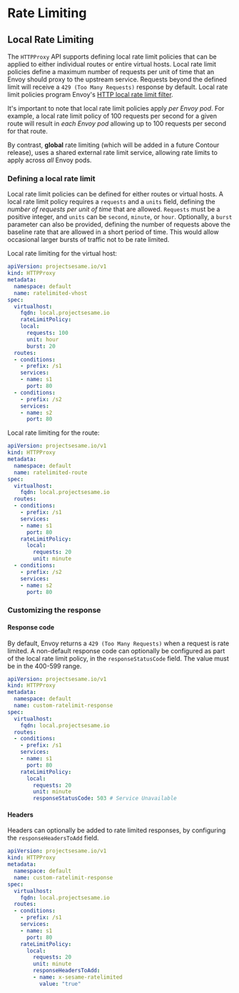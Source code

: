 # Rate Limiting

## Local Rate Limiting

The `HTTPProxy` API supports defining local rate limit policies that can be applied to either individual routes or entire virtual hosts.
Local rate limit policies define a maximum number of requests per unit of time that an Envoy should proxy to the upstream service.
Requests beyond the defined limit will receive a `429 (Too Many Requests)` response by default.
Local rate limit policies program Envoy's [HTTP local rate limit filter](https://www.envoyproxy.io/docs/envoy/v1.17.0/configuration/http/http_filters/local_rate_limit_filter#config-http-filters-local-rate-limit).

It's important to note that local rate limit policies apply *per Envoy pod*.
For example, a local rate limit policy of 100 requests per second for a given route will result in *each Envoy pod* allowing up to 100 requests per second for that route.

By contrast, **global** rate limiting (which will be added in a future Contour release), uses a shared external rate limit service, allowing rate limits to apply across *all* Envoy pods.

### Defining a local rate limit

Local rate limit policies can be defined for either routes or virtual hosts. A local rate limit policy requires a `requests` and a `units` field, defining the *number of requests per unit of time* that are allowed. `Requests` must be a positive integer, and `units` can be `second`, `minute`, or `hour`. Optionally, a `burst` parameter can also be provided, defining the number of requests above the baseline rate that are allowed in a short period of time. This would allow occasional larger bursts of traffic not to be rate limited.

Local rate limiting for the virtual host:
```yaml
apiVersion: projectsesame.io/v1
kind: HTTPProxy
metadata:
  namespace: default
  name: ratelimited-vhost
spec:
  virtualhost:
    fqdn: local.projectsesame.io
    rateLimitPolicy:
    local:
      requests: 100
      unit: hour
      burst: 20
  routes:
  - conditions:
    - prefix: /s1
    services:
    - name: s1
      port: 80
  - conditions:
    - prefix: /s2
    services:
    - name: s2
      port: 80
```

Local rate limiting for the route:
```yaml
apiVersion: projectsesame.io/v1
kind: HTTPProxy
metadata:
  namespace: default
  name: ratelimited-route
spec:
  virtualhost:
    fqdn: local.projectsesame.io
  routes:
  - conditions:
    - prefix: /s1
    services:
    - name: s1
      port: 80
    rateLimitPolicy:
      local:
        requests: 20
        unit: minute
  - conditions:
    - prefix: /s2
    services:
    - name: s2
      port: 80
```

### Customizing the response

#### Response code

By default, Envoy returns a `429 (Too Many Requests)` when a request is rate limited.
A non-default response code can optionally be configured as part of the local rate limit policy, in the `responseStatusCode` field.
The value must be in the 400-599 range.

```yaml
apiVersion: projectsesame.io/v1
kind: HTTPProxy
metadata:
  namespace: default
  name: custom-ratelimit-response
spec:
  virtualhost:
    fqdn: local.projectsesame.io
  routes:
  - conditions:
    - prefix: /s1
    services:
    - name: s1
      port: 80
    rateLimitPolicy:
      local:
        requests: 20
        unit: minute
        responseStatusCode: 503 # Service Unavailable 
```

#### Headers

Headers can optionally be added to rate limited responses, by configuring the `responseHeadersToAdd` field.

```yaml
apiVersion: projectsesame.io/v1
kind: HTTPProxy
metadata:
  namespace: default
  name: custom-ratelimit-response
spec:
  virtualhost:
    fqdn: local.projectsesame.io
  routes:
  - conditions:
    - prefix: /s1
    services:
    - name: s1
      port: 80
    rateLimitPolicy:
      local:
        requests: 20
        unit: minute
        responseHeadersToAdd:
        - name: x-sesame-ratelimited
          value: "true"
```
